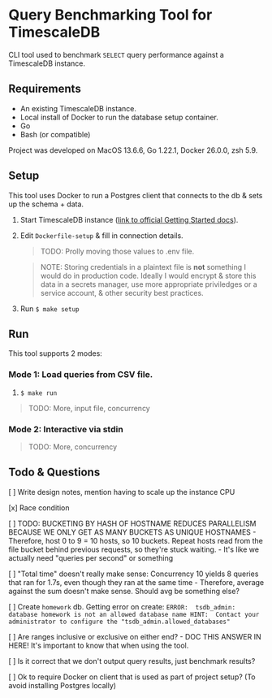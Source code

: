 # Query Benchmarking Tool for TimescaleDB

CLI tool used to benchmark `SELECT` query performance against a TimescaleDB instance.


## Requirements

- An existing TimescaleDB instance.
- Local install of Docker to run the database setup container.
- Go
- Bash (or compatible)

Project was developed on MacOS 13.6.6, Go 1.22.1, Docker 26.0.0, zsh 5.9.


## Setup

This tool uses Docker to run a Postgres client that connects to the db & sets up the schema + data.

1) Start TimescaleDB instance ([link to official Getting Started docs](https://docs.timescale.com/getting-started/latest/)).

2) Edit `Dockerfile-setup` & fill in connection details.

	> TODO: Prolly moving those values to .env file.

	> NOTE: Storing credentials in a plaintext file is **not** something I would do in production code. Ideally I would encrypt & store this data in a secrets manager, use more appropriate priviledges or a service account, & other security best practices.

3) Run `$ make setup`


## Run

This tool supports 2 modes:


### Mode 1: Load queries from CSV file.

1) `$ make run`

> TODO: More, input file, concurrency

### Mode 2: Interactive via stdin
> TODO: More, concurrency


## Todo & Questions

[ ] Write design notes, mention having to scale up the instance CPU

[x] Race condition

[ ] TODO: BUCKETING BY HASH OF HOSTNAME REDUCES PARALLELISM BECAUSE WE ONLY GET AS MANY BUCKETS AS UNIQUE HOSTNAMES
	- Therefore, host 0 to 9 = 10 hosts, so 10 buckets. Repeat hosts read from the file bucket behind previous requests, so they're stuck waiting.
	- It's like we actually need "queries per second" or something

[ ] "Total time" doesn't really make sense: Concurrency 10 yields 8 queries that ran for 1.7s, even though they ran at the same time
	- Therefore, average against the sum doesn't make sense. Should avg be something else?

[ ] Create `homework` db. Getting error on create:
	```
	ERROR:  tsdb_admin: database homework is not an allowed database name
	HINT:  Contact your administrator to configure the "tsdb_admin.allowed_databases"
	```

[ ] Are ranges inclusive or exclusive on either end?
	- DOC THIS ANSWER IN HERE! It's important to know that when using the tool.

[ ] Is it correct that we don't output query results, just benchmark results?

[ ] Ok to require Docker on client that is used as part of project setup? (To avoid installing Postgres locally)